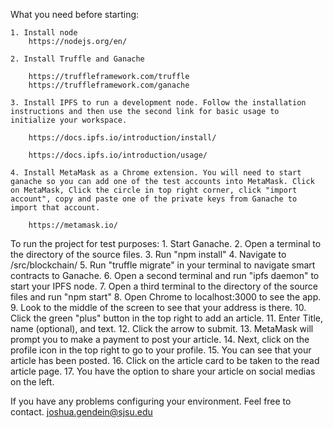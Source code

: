 What you need before starting:

	1. Install node 
		https://nodejs.org/en/

	2. Install Truffle and Ganache 

		https://truffleframework.com/truffle
		https://truffleframework.com/ganache

	3. Install IPFS to run a development node. Follow the installation instructions and then use the second link for basic usage to initialize your workspace.

		https://docs.ipfs.io/introduction/install/

		https://docs.ipfs.io/introduction/usage/

	4. Install MetaMask as a Chrome extension. You will need to start ganache so you can add one of the test accounts into MetaMask. Click on MetaMask, Click the circle in top right corner, click "import account", copy and paste one of the private keys from Ganache to import that account.
			
		https://metamask.io/

To run the project for test purposes:
	1. Start Ganache.
	2. Open a terminal to the directory of the source files.
	3. Run "npm install"
	4. Navigate to /src/blockchain/
	5. Run "truffle migrate" in your terminal to navigate smart contracts to Ganache.
	6. Open a second terminal and run "ipfs daemon" to start your IPFS node.
	7. Open a third terminal to the directory of the source files and run "npm start"
	8. Open Chrome to localhost:3000 to see the app.
	9. Look to the middle of the screen to see that your address is there.
	10. Click the green "plus" button in the top right to add an article.
	11. Enter Title, name (optional), and text.
	12. Click the arrow to submit.
	13. MetaMask will prompt you to make a payment to post your article.
	14. Next, click on the profile icon in the top right to go to your profile.
	15. You can see that your article has been posted.
	16. Click on the article card to be taken to the read article page.
	17. You have the option to share your article on social medias on the left.
	
If you have any problems configuring your environment. Feel free to contact.
	joshua.gendein@sjsu.edu

